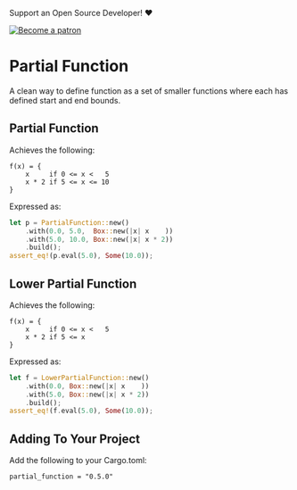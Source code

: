 Support an Open Source Developer! :hearts:  

[![Become a patron](https://c5.patreon.com/external/logo/become_a_patron_button.png)](https://www.patreon.com/jojolepro)

# Partial Function
A clean way to define function as a set of smaller functions where each has defined start and end bounds.

## Partial Function

Achieves the following:
```
f(x) = {
    x     if 0 <= x <   5
    x * 2 if 5 <= x <= 10
}
```
Expressed as:
```rust
let p = PartialFunction::new()
    .with(0.0, 5.0,  Box::new(|x| x    ))
    .with(5.0, 10.0, Box::new(|x| x * 2))
    .build();
assert_eq!(p.eval(5.0), Some(10.0));
```

## Lower Partial Function

Achieves the following:
```
f(x) = {
    x     if 0 <= x <   5
    x * 2 if 5 <= x
}
```
Expressed as:
```rust
let f = LowerPartialFunction::new()
    .with(0.0, Box::new(|x| x    ))
    .with(5.0, Box::new(|x| x * 2))
    .build();
assert_eq!(f.eval(5.0), Some(10.0));
```

## Adding To Your Project
Add the following to your Cargo.toml:
```
partial_function = "0.5.0"
```

